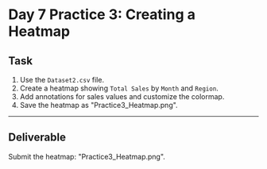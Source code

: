 # Day 7 Practice 3: Creating a Heatmap

## Task
1. Use the `Dataset2.csv` file.
2. Create a heatmap showing `Total Sales` by `Month` and `Region`.
3. Add annotations for sales values and customize the colormap.
4. Save the heatmap as "Practice3_Heatmap.png".

---

## Deliverable
Submit the heatmap: "Practice3_Heatmap.png".